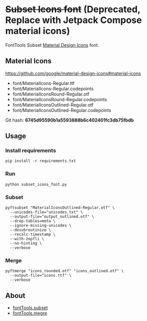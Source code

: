 # ~~Subset Icons font~~ (Deprecated, Replace with Jetpack Compose material icons)

FontTools Subset [Material Design Icons](https://fonts.google.com/icons) font.

## Material Icons

<https://github.com/google/material-design-icons#material-icons>

* font/MaterialIcons-Regular.ttf
* font/MaterialIcons-Regular.codepoints
* font/MaterialIconsRound-Regular.otf
* font/MaterialIconsRound-Regular.codepoints
* font/MaterialIconsOutlined-Regular.otf
* font/MaterialIconsOutlined-Regular.codepoints

Git hash: **6745d95590b1a5593888b6c402401fc3db75fbdb**

## Usage

### Install requirements

```shell
pip install -r requirements.txt
```

### Run

```shell
python subset_icons_font.py
```

### Subset

```shell
pyftsubset "MaterialIconsOutlined-Regular.otf" \
  --unicodes-file="unicodes.txt" \
  --output-file="output_outlined.otf" \
  --drop-tables=meta \
  --ignore-missing-unicodes \
  --desubroutinize \
  --recalc-timestamp \
  --with-zopfli \
  --no-hinting \
  --verbose
```

### Merge

```shell
pyftmerge "icons_rounded.otf" "icons_outlined.otf" \
  --output-file="icons.ttf" \
  --verbose
```

## About

* [fontTools.subset](https://fonttools.readthedocs.io/en/latest/subset/index.html)
* [fontTools.megre](https://fonttools.readthedocs.io/en/latest/merge.html)
